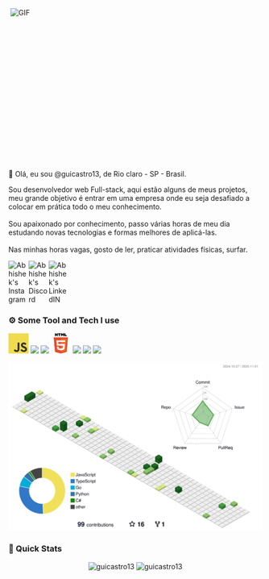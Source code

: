<img align="right" alt="GIF" src="https://github.com/abhisheknaiidu/abhisheknaiidu/blob/master/code.gif?raw=true" width="500" height="320" />
👋 Olá, eu sou @guicastro13, de Rio claro - SP - Brasil.

<br>
 
  Sou desenvolvedor web Full-stack, aqui estão alguns de meus projetos, meu grande objetivo é entrar em uma empresa onde eu seja desafiado  a colocar em prática todo o meu conhecimento.
  <br/>
  <br/>
  Sou apaixonado por conhecimento, passo várias horas de meu dia estudando novas tecnologias e formas melhores de aplicá-las.
  <br/>
  <br/>
  Nas minhas horas vagas, gosto de ler, praticar atividades físicas, surfar.

<a href="https://www.instagram.com/guicastro013/">
  <img align="left" alt="Abhishek's Instagram" width="40px" src="https://raw.githubusercontent.com/hussainweb/hussainweb/main/icons/instagram.png" />
</a>
<a href="https://discord.gg/V8WZPYC">
  <img align="left" alt="Abhishek's Discord" width="40px" src="https://raw.githubusercontent.com/peterthehan/peterthehan/master/assets/discord.svg" />
</a>
<a href="https://www.linkedin.com/in/guicastro13/">
  <img align="left" alt="Abhishek's LinkedIN" width="40px" src="https://raw.githubusercontent.com/peterthehan/peterthehan/master/assets/linkedin.svg" />
</a>

<br/>
<br/>
<br/>
<br/>
<br/>

### ⚙️ Some Tool and Tech I use

<code><img height="40" src="https://raw.githubusercontent.com/github/explore/80688e429a7d4ef2fca1e82350fe8e3517d3494d/topics/javascript/javascript.png"></code>
<code><img height="40" src="https://avatars3.githubusercontent.com/u/9950313?s=200&v=4"></code>
  <code><img height="40" src="https://avatars1.githubusercontent.com/u/45120?s=200&v=4"></code>
<code><img height="40" src="https://raw.githubusercontent.com/github/explore/80688e429a7d4ef2fca1e82350fe8e3517d3494d/topics/html/html.png"></code>
<code><img height="40" src="https://avatars1.githubusercontent.com/u/1517864?s=200&v=4"></code>
<code><img height="40" src="https://avatars1.githubusercontent.com/u/2918581?s=200&v=4"></code>
<code><img height="40" src="https://avatars3.githubusercontent.com/u/18133?s=200&v=4"></code>


![](./profile-3d-contrib/profile-green-animate.svg)

### 🚀 Quick Stats
<p align="center">  
 <img src="https://github-readme-stats.vercel.app/api?username=guicastro13&show_icons=true&theme=radical" alt="guicastro13"/> 
  <img src="https://github-readme-stats.vercel.app/api/top-langs/?username=guicastro13&layout=compact&theme=radical" alt="guicastro13"
</p>



<!---
guicastro13/guicastro13 is a ✨ special ✨ repository because its `README.md` (this file) appears on your GitHub profile.
You can click the Preview link to take a look at your changes.
--->
